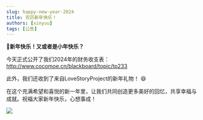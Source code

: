 ```yaml
---
slug: happy-new-year-2024
title: 农历新年快乐！
authors: [xinyuu]
tags: [公告]
---
```


:tada:**新年快乐！又或者是小年快乐？**

今天正式公开了我们2024年的财务收支表：http://www.cocomoe.cn/blackboard/topic/tp233

此外，我们还收到了来自LoveStoryProject的新年礼物！ 😄​

在这个充满希望和喜悦的新一年里，让我们共同创造更多美好的回忆，共享幸福与成就。祝福大家新年快乐，心想事成！

![](https://static.cocomoe.cn/static/kikubox-xinyuu.jpg)